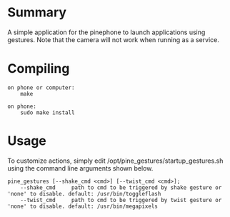 # Summary
A simple application for the pinephone to launch applications using gestures. Note that the camera will not work when running as a service.

# Compiling
```
on phone or computer:
	make
	
on phone:
	sudo make install
```

# Usage
To customize actions, simply edit /opt/pine_gestures/startup_gestures.sh using the command line arguments shown below.

```
pine_gestures [--shake_cmd <cmd>] [--twist_cmd <cmd>];
	--shake_cmd		path to cmd to be triggered by shake gesture or 'none' to disable. default: /usr/bin/toggleflash
	--twist_cmd		path to cmd to be triggered by twist gesture or 'none' to disable. default: /usr/bin/megapixels
```